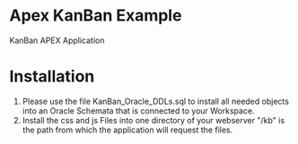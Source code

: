 # Apex KanBan Example

KanBan APEX Application

# Installation

1. Please use the file KanBan_Oracle_DDLs.sql to install all needed objects into an Oracle Schemata that is connected to your Workspace.
2. Install the css and js Files into one directory of your webserver "/kb" is the path from which the application will request the files.


